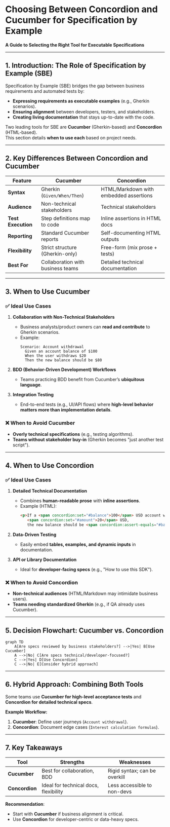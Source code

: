 # **Choosing Between Concordion and Cucumber for Specification by Example**  
**A Guide to Selecting the Right Tool for Executable Specifications**  

---

## **1. Introduction: The Role of Specification by Example (SBE)**  
Specification by Example (SBE) bridges the gap between business requirements and automated tests by:  
- **Expressing requirements as executable examples** (e.g., Gherkin scenarios).  
- **Ensuring alignment** between developers, testers, and stakeholders.  
- **Creating living documentation** that stays up-to-date with the code.  

Two leading tools for SBE are **Cucumber** (Gherkin-based) and **Concordion** (HTML-based).  
This section details **when to use each** based on project needs.  

---

## **2. Key Differences Between Concordion and Cucumber**  

| Feature                | **Cucumber**                          | **Concordion**                        |  
|------------------------|--------------------------------------|--------------------------------------|  
| **Syntax**             | Gherkin (`Given/When/Then`)          | HTML/Markdown with embedded assertions |  
| **Audience**           | Non-technical stakeholders            | Technical stakeholders               |  
| **Test Execution**     | Step definitions map to code          | Inline assertions in HTML docs        |  
| **Reporting**          | Standard Cucumber reports             | Self-documenting HTML outputs        |  
| **Flexibility**        | Strict structure (Gherkin-only)       | Free-form (mix prose + tests)        |  
| **Best For**           | Collaboration with business teams     | Detailed technical documentation     |  

---

## **3. When to Use Cucumber**  

### **✅ Ideal Use Cases**  
1. **Collaboration with Non-Technical Stakeholders**  
   - Business analysts/product owners can **read and contribute** to Gherkin scenarios.  
   - Example:  
     ```gherkin  
     Scenario: Account withdrawal  
       Given an account balance of $100  
       When the user withdraws $20  
       Then the new balance should be $80  
     ```  

2. **BDD (Behavior-Driven Development) Workflows**  
   - Teams practicing BDD benefit from Cucumber’s **ubiquitous language**.  

3. **Integration Testing**  
   - End-to-end tests (e.g., UI/API flows) where **high-level behavior matters more than implementation details**.  

### **❌ When to Avoid Cucumber**  
- **Overly technical specifications** (e.g., testing algorithms).  
- **Teams without stakeholder buy-in** (Gherkin becomes "just another test script").  

---

## **4. When to Use Concordion**  

### **✅ Ideal Use Cases**  
1. **Detailed Technical Documentation**  
   - Combines **human-readable prose** with **inline assertions**.  
   - Example (HTML):  
     ```html  
     <p>If a <span concordion:set="#balance">100</span> USD account withdraws  
        <span concordion:set="#amount">20</span> USD,  
        the new balance should be <span concordion:assert-equals="#balance - #amount">80</span> USD.</p>  
     ```  

2. **Data-Driven Testing**  
   - Easily embed **tables, examples, and dynamic inputs** in documentation.  

3. **API or Library Documentation**  
   - Ideal for **developer-facing specs** (e.g., "How to use this SDK").  

### **❌ When to Avoid Concordion**  
- **Non-technical audiences** (HTML/Markdown may intimidate business users).  
- **Teams needing standardized Gherkin** (e.g., if QA already uses Cucumber).  

---

## **5. Decision Flowchart: Cucumber vs. Concordion**  

```mermaid  
graph TD  
    A[Are specs reviewed by business stakeholders?] -->|Yes| B[Use Cucumber]  
    A -->|No| C[Are specs technical/developer-focused?]  
    C -->|Yes| D[Use Concordion]  
    C -->|No| E[Consider hybrid approach]  
```  

---

## **6. Hybrid Approach: Combining Both Tools**  
Some teams use **Cucumber for high-level acceptance tests** and **Concordion for detailed technical specs**.  

**Example Workflow:**  
1. **Cucumber**: Define user journeys (`Account withdrawal`).  
2. **Concordion**: Document edge cases (`Interest calculation formulas`).  

---

## **7. Key Takeaways**  
| **Tool**     | **Strengths**                          | **Weaknesses**                     |  
|--------------|---------------------------------------|-----------------------------------|  
| **Cucumber** | Best for collaboration, BDD           | Rigid syntax; can be overkill     |  
| **Concordion** | Ideal for technical docs, flexibility | Less accessible to non-devs       |  

**Recommendation**:  
- Start with **Cucumber** if business alignment is critical.  
- Use **Concordion** for developer-centric or data-heavy specs.  

